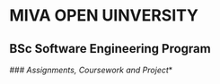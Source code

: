 # MIVA OPEN UINVERSITY 
## BSc Software Engineering Program
*### Assignments, Coursework and Project**
